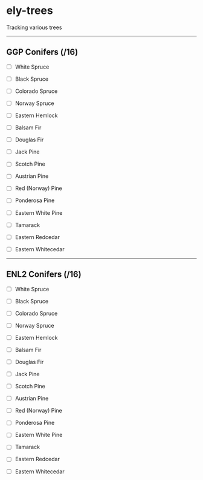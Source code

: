 # ely-trees

Tracking various trees

-----


## GGP Conifers (/16)

- [ ] White Spruce
- [ ] Black Spruce
- [ ] Colorado Spruce
- [ ] Norway Spruce

- [ ] Eastern Hemlock

- [ ] Balsam Fir
- [ ] Douglas Fir

- [ ] Jack Pine
- [ ] Scotch Pine
- [ ] Austrian Pine
- [ ] Red (Norway) Pine
- [ ] Ponderosa Pine
- [ ] Eastern White Pine

- [ ] Tamarack

- [ ] Eastern Redcedar
- [ ] Eastern Whitecedar

-----

## ENL2 Conifers  (/16)

- [ ] White Spruce
- [ ] Black Spruce
- [ ] Colorado Spruce
- [ ] Norway Spruce

- [ ] Eastern Hemlock

- [ ] Balsam Fir
- [ ] Douglas Fir

- [ ] Jack Pine
- [ ] Scotch Pine
- [ ] Austrian Pine
- [ ] Red (Norway) Pine
- [ ] Ponderosa Pine
- [ ] Eastern White Pine

- [ ] Tamarack

- [ ] Eastern Redcedar
- [ ] Eastern Whitecedar



